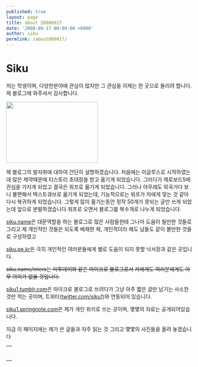 ```yaml
---
published: true
layout: page
title: about 20080917
date: '2008-09-17 00:00:00 +0900'
author: siku
permlink: /about080917/
---
```

<h1><strong>Siku</strong></h1>
저는 학생이며, 다양한분야에 관심이 많지만 그 관심을 이제는 한 곳으로 돌리려 합니다.  제 블로그에 와주셔서 감사합니다.

<a href="http://siku.name/wp/wp-content/uploads/2008/09/face.png"><img class="size-medium wp-image-72 alignleft" title="face" src="http://siku.name/wp/wp-content/uploads/2008/09/face.png" alt="" width="248" height="165" /></a>

제 블로그의 발자취에 대하여 간단히 설명하겠습니다. 처음에는 이글루스로 시작하였는데 많은 제약때문에 티스토리 초대장을 받고 옮기게 되었습니다. 그러다가 제로보드5에 관심을 가지게 되었고 결국은 워프로 옮기게 되었습니다. 그러나 아무래도 외국거다 보니 불편해서 텍스트큐브로 옮기게 되었는데, 기능적으로는 워프가 저에게 맞는 것 같아 다시 복귀하게 되었습니다. 그렇게 많이 옮기는동안 정작 50개가 못되는 글만 쓰게 되었는데 앞으로 분발하겠습니다.워프로 오면서 블로그를 복수개로 나누게 되었습니다.

<a href="http://siku.name/">siku.name</a>은 대문역할을 하는 블로그로 많은 사람들한테 그나마 도움이 될만한 것들로 그리고 제 개인적인 것들은 되도록 배재한 체, 개인적이라 해도 남들도 같이 볼만한 것들로 구성하였고

<a href="http://siku.pe.kr">siku.pe.kr</a>은 극히 개인적인 여러분들에게 별로 도움이 되지 못할 낙서장과 같은 곳입니다.

<span style="text-decoration: line-through;">siku.name/micro는 미투데이와 같은 마이크로 블로그로서 저에게도 여러분에게도 아무 의미가 없을 것입니다.</span>

<a href="http://siku1.tumblr.com">siku1.tumblr.com</a>은 마이크로 블로그로 쓰려다가 그냥 아주 짧은 글만 남기는 사소한 것만 적는 곳이며, 트위터(<a href="http://twitter.com/siku1">twitter.com/siku1</a>)와 연동되어 있습니다.

<a class="external" title="http://siku1.springnote.com" href="http://siku1.springnote.com/">siku1.springnote.com</a>은 제가 개인 위키로 쓰는 곳이며, 몇몇의 자료는 공개되어있습니다.

지금 이 페이지에는 제가 쓴 글들과 자주 읽는 것 그리고 몇몇의 사진들을 올려 놓겠습니다
<!-- Start of Flickr Badge -->
<!--
#flickr_badge_source_txt {padding:0; font: 11px Arial, Helvetica, Sans serif; color:#666666;}
#flickr_badge_icon {display:block !important; margin:0 !important; border: 1px solid rgb(0, 0, 0) !important;}
#flickr_icon_td {padding:0 5px 0 0 !important;}
.flickr_badge_image {text-align:center !important;}
.flickr_badge_image img {border: 1px solid black !important;}
#flickr_www {display:block; padding:0 10px 0 10px !important; font: 11px Arial, Helvetica, Sans serif !important; color:#3993ff !important;}
#flickr_badge_uber_wrapper a:hover,
#flickr_badge_uber_wrapper a:link,
#flickr_badge_uber_wrapper a:active,
#flickr_badge_uber_wrapper a:visited {text-decoration:none !important; background:inherit !important;color:#3993ff;}
#flickr_badge_wrapper {}
#flickr_badge_source {padding:0 !important; font: 11px Arial, Helvetica, Sans serif !important; color:#666666 !important;}
-->
<table id="flickr_badge_uber_wrapper" border="0" cellspacing="10" cellpadding="0">
<tbody>
<tr>
<td><script src="http://www.flickr.com/badge_code_v2.gne?count=7&amp;display=random&amp;size=t&amp;layout=h&amp;source=user&amp;user=21338220%40N02" type="text/javascript"></script><script src="http://www.flickr.com/badge_code_v2.gne?count=6&amp;display=random&amp;size=t&amp;layout=h&amp;source=user&amp;user=21338220%40N02" type="text/javascript"></script><script src="http://www.flickr.com/badge_code_v2.gne?count=5&amp;display=random&amp;size=t&amp;layout=h&amp;source=user&amp;user=21338220%40N02" type="text/javascript"></script>
<table id="flickr_badge_wrapper" border="0" cellspacing="10" cellpadding="0">
<tbody></tbody>
</table>
</td>
</tr>
</tbody>
</table>
<!-- End of Flickr Badge -->
